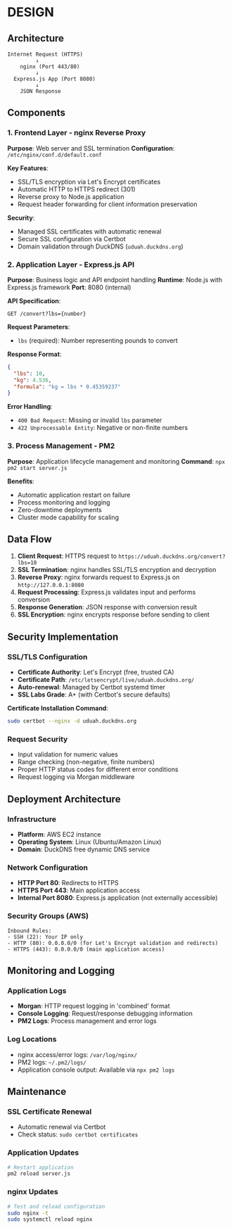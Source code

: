 # DESIGN

## Architecture

```
Internet Request (HTTPS)
         ↓
    nginx (Port 443/80)
         ↓
  Express.js App (Port 8080)
         ↓
    JSON Response
```

## Components

### 1. Frontend Layer - nginx Reverse Proxy

**Purpose**: Web server and SSL termination
**Configuration**: `/etc/nginx/conf.d/default.conf`

**Key Features**:
- SSL/TLS encryption via Let's Encrypt certificates
- Automatic HTTP to HTTPS redirect (301)
- Reverse proxy to Node.js application
- Request header forwarding for client information preservation

**Security**:
- Managed SSL certificates with automatic renewal
- Secure SSL configuration via Certbot
- Domain validation through DuckDNS (`uduah.duckdns.org`)

### 2. Application Layer - Express.js API

**Purpose**: Business logic and API endpoint handling
**Runtime**: Node.js with Express.js framework
**Port**: 8080 (internal)

**API Specification**:
```
GET /convert?lbs={number}
```

**Request Parameters**:
- `lbs` (required): Number representing pounds to convert

**Response Format**:
```json
{
  "lbs": 10,
  "kg": 4.536,
  "formula": "kg = lbs * 0.45359237"
}
```

**Error Handling**:
- `400 Bad Request`: Missing or invalid `lbs` parameter
- `422 Unprocessable Entity`: Negative or non-finite numbers

### 3. Process Management - PM2

**Purpose**: Application lifecycle management and monitoring
**Command**: `npx pm2 start server.js`

**Benefits**:
- Automatic application restart on failure
- Process monitoring and logging
- Zero-downtime deployments
- Cluster mode capability for scaling

## Data Flow

1. **Client Request**: HTTPS request to `https://uduah.duckdns.org/convert?lbs=10`
2. **SSL Termination**: nginx handles SSL/TLS encryption and decryption
3. **Reverse Proxy**: nginx forwards request to Express.js on `http://127.0.0.1:8080`
4. **Request Processing**: Express.js validates input and performs conversion
5. **Response Generation**: JSON response with conversion result
6. **SSL Encryption**: nginx encrypts response before sending to client

## Security Implementation

### SSL/TLS Configuration
- **Certificate Authority**: Let's Encrypt (free, trusted CA)
- **Certificate Path**: `/etc/letsencrypt/live/uduah.duckdns.org/`
- **Auto-renewal**: Managed by Certbot systemd timer
- **SSL Labs Grade**: A+ (with Certbot's secure defaults)

**Certificate Installation Command**:
```bash
sudo certbot --nginx -d uduah.duckdns.org
```

### Request Security
- Input validation for numeric values
- Range checking (non-negative, finite numbers)
- Proper HTTP status codes for different error conditions
- Request logging via Morgan middleware

## Deployment Architecture

### Infrastructure
- **Platform**: AWS EC2 instance
- **Operating System**: Linux (Ubuntu/Amazon Linux)
- **Domain**: DuckDNS free dynamic DNS service

### Network Configuration
- **HTTP Port 80**: Redirects to HTTPS
- **HTTPS Port 443**: Main application access
- **Internal Port 8080**: Express.js application (not externally accessible)

### Security Groups (AWS)

```
Inbound Rules:
- SSH (22): Your IP only
- HTTP (80): 0.0.0.0/0 (for Let's Encrypt validation and redirects)
- HTTPS (443): 0.0.0.0/0 (main application access)
```

## Monitoring and Logging

### Application Logs
- **Morgan**: HTTP request logging in 'combined' format
- **Console Logging**: Request/response debugging information
- **PM2 Logs**: Process management and error logs

### Log Locations
- nginx access/error logs: `/var/log/nginx/`
- PM2 logs: `~/.pm2/logs/`
- Application console output: Available via `npx pm2 logs`


## Maintenance

### SSL Certificate Renewal
- Automatic renewal via Certbot
- Check status: `sudo certbot certificates`

### Application Updates
```bash
# Restart application
pm2 reload server.js
```

### nginx Updates
```bash
# Test and reload configuration
sudo nginx -t
sudo systemctl reload nginx
```
